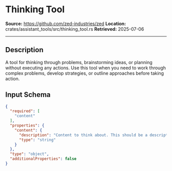 # Thinking Tool

**Source:** https://github.com/zed-industries/zed
**Location:** crates/assistant_tools/src/thinking_tool.rs
**Retrieved:** 2025-07-06

---

## Description

A tool for thinking through problems, brainstorming ideas, or planning without executing any actions. Use this tool when you need to work through complex problems, develop strategies, or outline approaches before taking action.

## Input Schema

```json
{
  "required": [
    "content"
  ],
  "properties": {
    "content": {
      "description": "Content to think about. This should be a description of what to think about or a problem to solve.",
      "type": "string"
    }
  },
  "type": "object",
  "additionalProperties": false
}
```